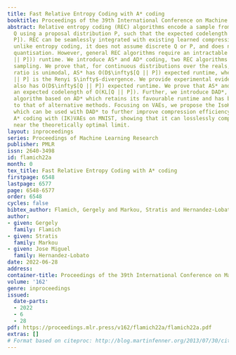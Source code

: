 ```yaml
---
title: Fast Relative Entropy Coding with A* coding
booktitle: Proceedings of the 39th International Conference on Machine Learning
abstract: Relative entropy coding (REC) algorithms encode a sample from a target distribution
  Q using a proposal distribution P, such that the expected codelength is O(KL[Q ||
  P]). REC can be seamlessly integrated with existing learned compression models since,
  unlike entropy coding, it does not assume discrete Q or P, and does not require
  quantisation. However, general REC algorithms require an intractable $\Omega$(exp(KL[Q
  || P])) runtime. We introduce AS* and AD* coding, two REC algorithms based on A*
  sampling. We prove that, for continuous distributions over the reals, if the density
  ratio is unimodal, AS* has O(D$\infty$[Q || P]) expected runtime, where D$\infty$[Q
  || P] is the Renyi $\infty$-divergence. We provide experimental evidence that AD*
  also has O(D$\infty$[Q || P]) expected runtime. We prove that AS* and AD* achieve
  an expected codelength of O(KL[Q || P]). Further, we introduce DAD*, an approximate
  algorithm based on AD* which retains its favourable runtime and has bias similar
  to that of alternative methods. Focusing on VAEs, we propose the IsoKL VAE (IKVAE),
  which can be used with DAD* to further improve compression efficiency. We evaluate
  A* coding with (IK)VAEs on MNIST, showing that it can losslessly compress images
  near the theoretically optimal limit.
layout: inproceedings
series: Proceedings of Machine Learning Research
publisher: PMLR
issn: 2640-3498
id: flamich22a
month: 0
tex_title: Fast Relative Entropy Coding with A* coding
firstpage: 6548
lastpage: 6577
page: 6548-6577
order: 6548
cycles: false
bibtex_author: Flamich, Gergely and Markou, Stratis and Hernandez-Lobato, Jose Miguel
author:
- given: Gergely
  family: Flamich
- given: Stratis
  family: Markou
- given: Jose Miguel
  family: Hernandez-Lobato
date: 2022-06-28
address:
container-title: Proceedings of the 39th International Conference on Machine Learning
volume: '162'
genre: inproceedings
issued:
  date-parts:
  - 2022
  - 6
  - 28
pdf: https://proceedings.mlr.press/v162/flamich22a/flamich22a.pdf
extras: []
# Format based on citeproc: http://blog.martinfenner.org/2013/07/30/citeproc-yaml-for-bibliographies/
---
```

